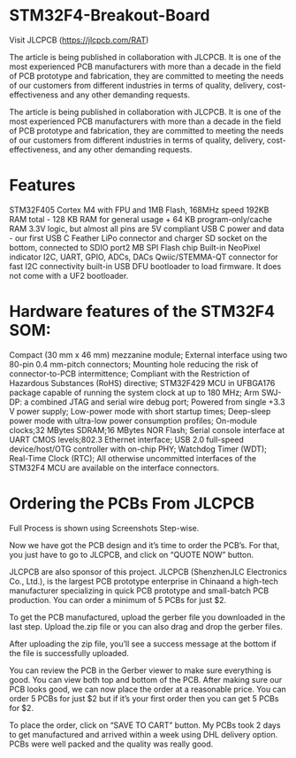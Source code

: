 # STM32F4-Breakout-Board
Visit JLCPCB (https://jlcpcb.com/RAT)

The article is being published in collaboration with JLCPCB. It is one of the most experienced PCB manufacturers with more than a decade in the field of PCB prototype and fabrication, they are committed to meeting the needs of our customers from different industries in terms of quality, delivery, cost-effectiveness and any other demanding requests.

The article is being published in collaboration with JLCPCB. It is one of the most experienced PCB manufacturers with more than a decade in the field of PCB prototype and fabrication, they are committed to meeting the needs of our customers from different industries in terms of quality, delivery, cost-effectiveness, and any other demanding requests.

# Features

STM32F405 Cortex M4 with FPU and 1MB Flash, 168MHz speed
192KB RAM total - 128 KB RAM for general usage + 64 KB program-only/cache RAM
3.3V logic, but almost all pins are 5V compliant
USB C power and data - our first USB C Feather
LiPo connector and charger
SD socket on the bottom, connected to SDIO port2 MB SPI Flash chip
Built-in NeoPixel indicator
I2C, UART, GPIO, ADCs, DACs
Qwiic/STEMMA-QT connector for fast I2C connectivity
built-in USB DFU bootloader to load firmware. It does not come with a UF2 bootloader.

# Hardware features of the STM32F4 SOM:
Compact (30 mm x 46 mm) mezzanine module;
External interface using two 80-pin 0.4 mm-pitch connectors;
Mounting hole reducing the risk of connector-to-PCB intermittence;
Compliant with the Restriction of Hazardous Substances (RoHS) directive;
STM32F429 MCU in UFBGA176 package capable of running the system clock at up to 180 MHz;
Arm SWJ-DP: a combined JTAG and serial wire debug port;
Powered from single +3.3 V power supply;
Low-power mode with short startup times;
Deep-sleep power mode with ultra-low power consumption profiles;
On-module clocks;32 MBytes SDRAM;16 MBytes NOR Flash;
Serial console interface at UART CMOS levels;802.3 Ethernet interface;
USB 2.0 full-speed device/host/OTG controller with on-chip PHY;
Watchdog Timer (WDT);
Real-Time Clock (RTC);
All otherwise uncommitted interfaces of the STM32F4 MCU are available on the interface connectors.

# Ordering the PCBs From JLCPCB

Full Process is shown using Screenshots Step-wise.

Now we have got the PCB design and it’s time to order the PCB’s. For that, you just have to go to JLCPCB, and click on “QUOTE NOW” button.

JLCPCB are also sponsor of this project. JLCPCB (ShenzhenJLC Electronics Co., Ltd.), is the largest PCB prototype enterprise in Chinaand a high-tech manufacturer specializing in quick PCB prototype and small-batch PCB production. You can order a minimum of 5 PCBs for just $2.

To get the PCB manufactured, upload the gerber file you downloaded in the last step. Upload the.zip file or you can also drag and drop the gerber files.

After uploading the zip file, you’ll see a success message at the bottom if the file is successfully uploaded.

You can review the PCB in the Gerber viewer to make sure everything is good. You can view both top and bottom of the PCB. After making sure our PCB looks good, we can now place the order at a reasonable price. You can order 5 PCBs for just $2 but if it’s your first order then you can get 5 PCBs for $2.

To place the order, click on “SAVE TO CART” button. My PCBs took 2 days to get manufactured and arrived within a week using DHL delivery option. PCBs were well packed and the quality was really good.

